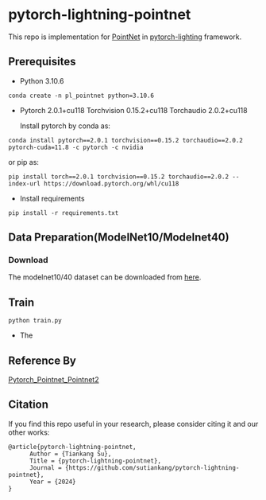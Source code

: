# pytorch-lightning-pointnet
This repo is implementation for [PointNet](https://openaccess.thecvf.com/content_cvpr_2017/papers/Qi_PointNet_Deep_Learning_CVPR_2017_paper.pdf) in [pytorch-lighting](https://github.com/Lightning-AI/pytorch-lightning) framework.

## Prerequisites
- Python 3.10.6
```
conda create -n pl_pointnet python=3.10.6
```
- Pytorch 2.0.1+cu118 Torchvision 0.15.2+cu118 Torchaudio 2.0.2+cu118
  
  Install pytorch by conda as:
  
```
conda install pytorch==2.0.1 torchvision==0.15.2 torchaudio==2.0.2 pytorch-cuda=11.8 -c pytorch -c nvidia 
```
  
  or pip as:
  
```
pip install torch==2.0.1 torchvision==0.15.2 torchaudio==2.0.2 --index-url https://download.pytorch.org/whl/cu118
```
- Install requirements
```
pip install -r requirements.txt
```

## Data Preparation(ModelNet10/Modelnet40)
### Download
The modelnet10/40 dataset can be downloaded from [here](https://github.com/yanx27/Pointnet_Pointnet2_pytorch?tab=readme-ov-file).

## Train
```
python train.py
```
- The 

## Reference By
[Pytorch_Pointnet_Pointnet2](https://github.com/yanx27/Pointnet_Pointnet2_pytorch)

## Citation
If you find this repo useful in your research, please consider citing it and our other works:
```
@article{pytorch-lightning-pointnet,
      Author = {Tiankang Su},
      Title = {pytorch-lightning-pointnet},
      Journal = {https://github.com/sutiankang/pytorch-lightning-pointnet},
      Year = {2024}
}
```
